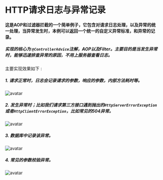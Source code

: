 HTTP请求日志与异常记录
==================

#### 这是AOP和过滤器拦截的一个简单例子，它包含对请求日志处理，以及异常的统一处理，当异常发生时，本例可以返回一个统一的自定义异常标准，和异常的记录。

##### 实现的核心为 `@ControllerAdvice`注解，AOP以及Filter。主要目的是当发生异常时，能够迅速排查异常的原因，不用上服务器查看日志。

主要实现效果如下 : 

##### 1. 请求正常时，日志会记录请求的参数，响应的参数，内部方法耗时等。

 ![avatar](https://img2018.cnblogs.com/blog/994599/201904/994599-20190421103527296-533347000.png)

##### 2. 发生异常时；比如我们请求第三方接口遇到抛出的`HttpServerErrorException`或者`HttpClientErrorException`，比如常见的504异常。
 ![avatar](https://img2018.cnblogs.com/blog/994599/201904/994599-20190421104408425-1760059853.png)

##### 3. 数据库中记录该异常。
 ![avatar](https://img2018.cnblogs.com/blog/994599/201904/994599-20190421111006164-1287847065.png)

##### 4. 常见的参数校验异常。
 ![avatar](https://img2018.cnblogs.com/blog/994599/201904/994599-20190421111659123-1658996597.png)
























